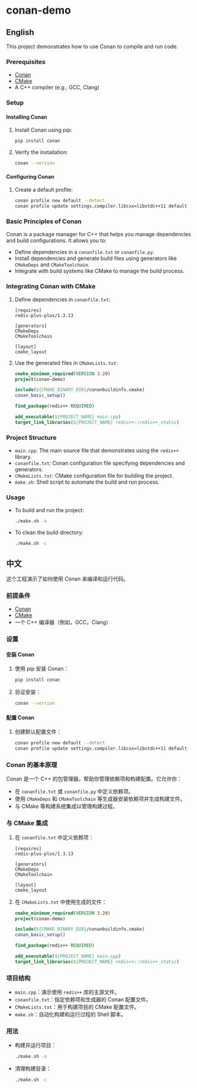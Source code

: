 # conan-demo

## English

This project demonstrates how to use Conan to compile and run code.

### Prerequisites

- [Conan](https://conan.io/)
- [CMake](https://cmake.org/)
- A C++ compiler (e.g., GCC, Clang)

### Setup

#### Installing Conan

1. Install Conan using pip:
    ```sh
    pip install conan
    ```

2. Verify the installation:
    ```sh
    conan --version
    ```

#### Configuring Conan

1. Create a default profile:
    ```sh
    conan profile new default --detect
    conan profile update settings.compiler.libcxx=libstdc++11 default
    ```

### Basic Principles of Conan

Conan is a package manager for C++ that helps you manage dependencies and build configurations. It allows you to:

- Define dependencies in a `conanfile.txt` or `conanfile.py`.
- Install dependencies and generate build files using generators like `CMakeDeps` and `CMakeToolchain`.
- Integrate with build systems like CMake to manage the build process.

### Integrating Conan with CMake

1. Define dependencies in `conanfile.txt`:
    ```plaintext
    [requires]
    redis-plus-plus/1.3.13

    [generators]
    CMakeDeps
    CMakeToolchain

    [layout]
    cmake_layout
    ```

2. Use the generated files in `CMakeLists.txt`:
    ```cmake
    cmake_minimum_required(VERSION 3.20)
    project(conan-demo)

    include(${CMAKE_BINARY_DIR}/conanbuildinfo.cmake)
    conan_basic_setup()

    find_package(redis++ REQUIRED)

    add_executable(${PROJECT_NAME} main.cpp)
    target_link_libraries(${PROJECT_NAME} redis++::redis++_static)
    ```

### Project Structure

- `main.cpp`: The main source file that demonstrates using the `redis++` library.
- `conanfile.txt`: Conan configuration file specifying dependencies and generators.
- `CMakeLists.txt`: CMake configuration file for building the project.
- `make.sh`: Shell script to automate the build and run process.

### Usage

- To build and run the project:
    ```sh
    ./make.sh -a
    ```

- To clean the build directory:
    ```sh
    ./make.sh -c
    ```

## 中文

这个工程演示了如何使用 Conan 来编译和运行代码。

### 前提条件

- [Conan](https://conan.io/)
- [CMake](https://cmake.org/)
- 一个 C++ 编译器（例如，GCC，Clang）

### 设置

#### 安装 Conan

1. 使用 pip 安装 Conan：
    ```sh
    pip install conan
    ```

2. 验证安装：
    ```sh
    conan --version
    ```

#### 配置 Conan

1. 创建默认配置文件：
    ```sh
    conan profile new default --detect
    conan profile update settings.compiler.libcxx=libstdc++11 default
    ```

### Conan 的基本原理

Conan 是一个 C++ 的包管理器，帮助你管理依赖项和构建配置。它允许你：

- 在 `conanfile.txt` 或 `conanfile.py` 中定义依赖项。
- 使用 `CMakeDeps` 和 `CMakeToolchain` 等生成器安装依赖项并生成构建文件。
- 与 CMake 等构建系统集成以管理构建过程。

### 与 CMake 集成

1. 在 `conanfile.txt` 中定义依赖项：
    ```plaintext
    [requires]
    redis-plus-plus/1.3.13

    [generators]
    CMakeDeps
    CMakeToolchain

    [layout]
    cmake_layout
    ```

2. 在 `CMakeLists.txt` 中使用生成的文件：
    ```cmake
    cmake_minimum_required(VERSION 3.20)
    project(conan-demo)

    include(${CMAKE_BINARY_DIR}/conanbuildinfo.cmake)
    conan_basic_setup()

    find_package(redis++ REQUIRED)

    add_executable(${PROJECT_NAME} main.cpp)
    target_link_libraries(${PROJECT_NAME} redis++::redis++_static)
    ```

### 项目结构

- `main.cpp`：演示使用 `redis++` 库的主源文件。
- `conanfile.txt`：指定依赖项和生成器的 Conan 配置文件。
- `CMakeLists.txt`：用于构建项目的 CMake 配置文件。
- `make.sh`：自动化构建和运行过程的 Shell 脚本。

### 用法

- 构建并运行项目：
    ```sh
    ./make.sh -a
    ```

- 清理构建目录：
    ```sh
    ./make.sh -c
    ```